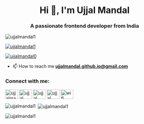 <h1 align="center">Hi 👋, I'm Ujjal Mandal</h1>
<h3 align="center">A passionate frontend developer from India</h3>

<p align="left"> <img src="https://komarev.com/ghpvc/?username=ujjalmandal1&label=Profile%20views&color=0e75b6&style=flat" alt="ujjalmandal1" /> </p>

<p align="left"> <a href="https://github.com/ryo-ma/github-profile-trophy"><img src="https://github-profile-trophy.vercel.app/?username=ujjalmandal1" alt="ujjalmandal1" /></a> </p>

<p align="left"> <a href="https://twitter.com/ujjalmandal0" target="blank"><img src="https://img.shields.io/twitter/follow/ujjalmandal0?logo=twitter&style=for-the-badge" alt="ujjalmandal0" /></a> </p> 



- 📫 How to reach me **ujjalmandal.github.io@gmail.com**

<h3 align="left">Connect with me:</h3>
<p align="left">
<a href="https://twitter.com/ujjalmandal0" target="blank"><img align="center" src="https://raw.githubusercontent.com/rahuldkjain/github-profile-readme-generator/master/src/images/icons/Social/twitter.svg" alt="ujjalmandal0" height="30" width="40" /></a>
<a href="https://linkedin.com/in/ujjal mandal" target="blank"><img align="center" src="https://raw.githubusercontent.com/rahuldkjain/github-profile-readme-generator/master/src/images/icons/Social/linked-in-alt.svg" alt="ujjal mandal" height="30" width="40" /></a>
<a href="https://fb.com/ujjal mandal" target="blank"><img align="center" src="https://raw.githubusercontent.com/rahuldkjain/github-profile-readme-generator/master/src/images/icons/Social/facebook.svg" alt="ujjal mandal" height="30" width="40" /></a>
<a href="https://instagram.com/ujjal mandal" target="blank"><img align="center" src="https://raw.githubusercontent.com/rahuldkjain/github-profile-readme-generator/master/src/images/icons/Social/instagram.svg" alt="ujjal mandal" height="30" width="40" /></a>
<a href="https://www.youtube.com/c/wifi" target="blank"><img align="center" src="https://raw.githubusercontent.com/rahuldkjain/github-profile-readme-generator/master/src/images/icons/Social/youtube.svg" alt="wifi" height="30" width="40" /></a>
</p>

<!--<h3 align="left">Languages and Tools:</h3>
<p align="left"> <a href="https://developer.android.com" target="_blank" rel="noreferrer"> <img src="https://raw.githubusercontent.com/devicons/devicon/master/icons/android/android-original-wordmark.svg" alt="android" width="40" height="40"/> </a> <a href="https://www.cprogramming.com/" target="_blank" rel="noreferrer"> <img src="https://raw.githubusercontent.com/devicons/devicon/master/icons/c/c-original.svg" alt="c" width="40" height="40"/> </a> <a href="https://www.w3schools.com/cpp/" target="_blank" rel="noreferrer"> <img src="https://raw.githubusercontent.com/devicons/devicon/master/icons/cplusplus/cplusplus-original.svg" alt="cplusplus" width="40" height="40"/> </a> <a href="https://www.w3schools.com/css/" target="_blank" rel="noreferrer"> <img src="https://raw.githubusercontent.com/devicons/devicon/master/icons/css3/css3-original-wordmark.svg" alt="css3" width="40" height="40"/> </a> <a href="https://www.w3.org/html/" target="_blank" rel="noreferrer"> <img src="https://raw.githubusercontent.com/devicons/devicon/master/icons/html5/html5-original-wordmark.svg" alt="html5" width="40" height="40"/> </a> <a href="https://jekyllrb.com/" target="_blank" rel="noreferrer"> <img src="https://www.vectorlogo.zone/logos/jekyllrb/jekyllrb-icon.svg" alt="jekyll" width="40" height="40"/> </a> <a href="https://www.linux.org/" target="_blank" rel="noreferrer"> <img src="https://raw.githubusercontent.com/devicons/devicon/master/icons/linux/linux-original.svg" alt="linux" width="40" height="40"/> </a> <a href="https://www.mathworks.com/" target="_blank" rel="noreferrer"> <img src="https://upload.wikimedia.org/wikipedia/commons/2/21/Matlab_Logo.png" alt="matlab" width="40" height="40"/> </a> <a href="https://www.photoshop.com/en" target="_blank" rel="noreferrer"> <img src="https://raw.githubusercontent.com/devicons/devicon/master/icons/photoshop/photoshop-line.svg" alt="photoshop" width="40" height="40"/> </a> </p>
-->
<p><img align="left" src="https://github-readme-stats.vercel.app/api/top-langs?username=ujjalmandal1&show_icons=true&locale=en&layout=compact" alt="ujjalmandal1" /></p>

<p>&nbsp;<img align="center" src="https://github-readme-stats.vercel.app/api?username=ujjalmandal1&show_icons=true&locale=en" alt="ujjalmandal1" /></p>

<p><img align="center" src="https://github-readme-streak-stats.herokuapp.com/?user=ujjalmandal1&" alt="ujjalmandal1" /></p>
